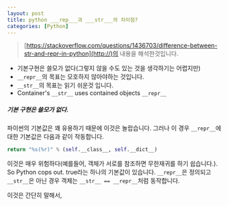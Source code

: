 ```yaml
---
layout: post
title: python ___rep___과 ___str___의 차이점?
categories: [Python]
---
```


>[https://stackoverflow.com/questions/1436703/difference-between-str-and-repr-in-python](http://)의 내용을 해석한것입니다.

* 기본구현은 쓸모가 없다(그렇지 않을 수도 있는 것을 생각하기는 어렵지만)
* ```__repr__```의 목표는 모호하지 않아야하는 것입니다.
* ```__str__```의 목표는 읽기 쉬운것 입니다.
* Container's ```__str__``` uses contained objects ```__repr__```

##### 기본 구현은 쓸모가 없다.
파이썬의 기본값은 꽤 유용하기 때문에 이것은 놀랍습니다. 그러나 이 경우 ```__repr__```에 대한 기본값은 다음과 같이 작동합니다.

```python
return "%s(%r)" % (self.__class__, self.__dict__)
```

이것은 매우 위험하다(예를들어, 객체가 서로를 참조하면 무한재귀를 하기 쉽습니다.). So Python cops out. true라는 하나의 기본값이 있습니다. ```__repr__```은 정의되고 ```__str__```은 아닌 경우 객체는 ```__str__ == __repr__```처럼 동작합니다.

이것은 간단히 말해서, 
